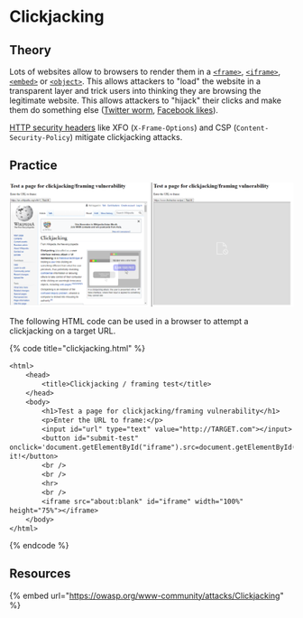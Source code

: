 # Clickjacking

## Theory

Lots of websites allow to browsers to render them in a [`<frame>`](https://developer.mozilla.org/en-US/docs/Web/HTML/Element/frame), [`<iframe>`](https://developer.mozilla.org/en-US/docs/Web/HTML/Element/iframe), [`<embed>`](https://developer.mozilla.org/en-US/docs/Web/HTML/Element/embed) or [`<object>`](https://developer.mozilla.org/en-US/docs/Web/HTML/Element/object). This allows attackers to "load" the website in a transparent layer and trick users into thinking they are browsing the legitimate website. This allows attackers to "hijack" their clicks and make them do something else ([Twitter worm](https://shiflett.org/blog/2009/twitter-dont-click-exploit), [Facebook likes](https://www.netsparker.com/blog/web-security/clickjacking-attack-on-facebook-how-tiny-attribute-save-corporation/)).

[HTTP security headers](./) like XFO (`X-Frame-Options`) and CSP (`Content-Security-Policy`) mitigate clickjacking attacks.

## Practice

![(left) vulnerable | not vulnerable (right)](<../../../.gitbook/assets/image (5) (1).png>)

The following HTML code can be used in a browser to attempt a clickjacking on a target URL.

{% code title="clickjacking.html" %}
```markup
<html>
    <head>
        <title>Clickjacking / framing test</title>
    ​</head>
    <body>
        <h1>Test a page for clickjacking/framing vulnerability</h1>
        <p>Enter the URL to frame:</p>
        <input id="url" type="text" value="http://TARGET.com"></input>
        <button id="submit-test" onclick='document.getElementById("iframe").src=document.getElementById("url").value'>Test it!</button>
        <br />
        <br />
        <hr>
        <br />
        <iframe src="about:blank" id="iframe" width="100%" height="75%"></iframe>
    </body>
</html>
```
{% endcode %}

## Resources

{% embed url="https://owasp.org/www-community/attacks/Clickjacking" %}
